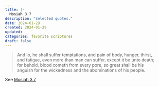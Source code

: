 ```yaml
---
title: |-
  Mosiah 3.7
description: "Selected quotes."
date: 2024-01-29
created: 2024-01-29
updated: 
categories: favorite scriptures
draft: false
---
```


> And lo, he shall suffer temptations, and pain of body, hunger, thirst, and fatigue, even more than man can suffer, except it be unto death; for behold, blood cometh from every pore, so great shall be his anguish for the wickedness and the abominations of his people.

See [Mosiah 3.7](https://www.churchofjesuschrist.org/study/scriptures/bofm/mosiah/3?id=p7&lang=eng#p7)